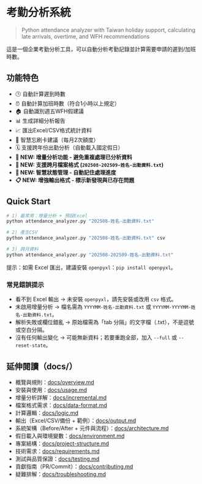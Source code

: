 # 考勤分析系統

> Python attendance analyzer with Taiwan holiday support, calculating late arrivals, overtime, and WFH recommendations

這是一個企業考勤分析工具，可以自動分析考勤記錄並計算需要申請的遲到/加班時數。

## 功能特色

- 🕒 自動計算遲到時數
- ⏰ 自動計算加班時數（符合1小時以上規定）
- 🏠 自動識別週五WFH假建議
- 📊 生成詳細分析報告
- 📈 匯出Excel/CSV格式統計資料
- 🔄 智慧忘刷卡建議（每月2次額度）
- 🗓️ 支援跨年份出勤分析（自動載入國定假日）
- **🚀 NEW: 增量分析功能 - 避免重複處理已分析資料**
- **📁 NEW: 支援跨月檔案格式 (`202508-202509-姓名-出勤資料.txt`)**
- **💾 NEW: 智慧狀態管理 - 自動記住處理進度**
- **📋 NEW: 增強輸出格式 - 標示新發現與已存在問題**

## Quick Start

```bash
# 1) 最常用：增量分析 + 預設Excel
python attendance_analyzer.py "202508-姓名-出勤資料.txt"

# 2) 產生CSV
python attendance_analyzer.py "202508-姓名-出勤資料.txt" csv

# 3) 跨月資料
python attendance_analyzer.py "202508-202509-姓名-出勤資料.txt"
```

提示：如需 Excel 匯出，建議安裝 `openpyxl`：`pip install openpyxl`。

### 常見錯誤提示

- 看不到 Excel 輸出 → 未安裝 `openpyxl`，請先安裝或改用 `csv` 格式。
- 未啟用增量分析 → 檔名需為 `YYYYMM-姓名-出勤資料.txt` 或 `YYYYMM-YYYYMM-姓名-出勤資料.txt`。
- 解析失敗或欄位錯亂 → 原始檔需為「tab 分隔」的文字檔（.txt），不是逗號或空白分隔。
- 沒有任何輸出變化 → 可能無新資料；若要重跑全部，加入 `--full` 或 `--reset-state`。

## 延伸閱讀（docs/）

- 概覽與規則：[docs/overview.md](docs/overview.md)
- 安裝與使用：[docs/usage.md](docs/usage.md)
- 增量分析詳解：[docs/incremental.md](docs/incremental.md)
- 檔案格式需求：[docs/data-format.md](docs/data-format.md)
- 計算邏輯：[docs/logic.md](docs/logic.md)
- 輸出（Excel/CSV/備份 + 範例）：[docs/output.md](docs/output.md)
- 系統架構（Before/After + 元件與流程）：[docs/architecture.md](docs/architecture.md)
- 假日載入與環境變數：[docs/environment.md](docs/environment.md)
- 專案結構：[docs/project-structure.md](docs/project-structure.md)
- 技術需求：[docs/requirements.md](docs/requirements.md)
- 測試與品質保證：[docs/testing.md](docs/testing.md)
- 貢獻指南（PR/Commit）：[docs/contributing.md](docs/contributing.md)
- 疑難排解：[docs/troubleshooting.md](docs/troubleshooting.md)
